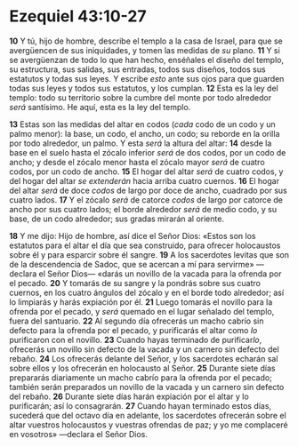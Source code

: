 # Ezequiel 43:10-27



**10** Y tú, hijo de hombre, describe el templo a la casa de Israel, para que se avergüencen de sus iniquidades, y tomen las medidas de *su* plano. **11** Y si se avergüenzan de todo lo que han hecho, enséñales el diseño del templo, su estructura, sus salidas, sus entradas, todos sus diseños, todos sus estatutos y todas sus leyes. Y escribe *esto* ante sus ojos para que guarden todas sus leyes y todos sus estatutos, y los cumplan. **12** Esta es la ley del templo: todo su territorio sobre la cumbre del monte por todo alrededor *será* santísimo. He aquí, esta es la ley del templo.

**13** Estas son las medidas del altar en codos (*cada* codo de un codo y un palmo menor): la base, un codo, el ancho, un codo; su reborde en la orilla por todo alrededor, un palmo. Y esta *será* la altura del altar: **14** desde la base en el suelo hasta el zócalo inferior *será* de dos codos, por un codo de ancho; y desde el zócalo menor hasta el zócalo mayor *será* de cuatro codos, por un codo de ancho. **15** El hogar del altar *será* de cuatro codos, y del hogar del altar *se extenderán* hacia arriba cuatro cuernos. **16** El hogar del altar *será* de doce *codos* de largo por doce de ancho, cuadrado por sus cuatro lados. **17** Y el zócalo *será* de catorce *codos* de largo por catorce de ancho por sus cuatro lados; el borde alrededor *será* de medio codo, y su base, de un codo alrededor; sus gradas mirarán al oriente.

**18** Y me dijo: Hijo de hombre, así dice el Señor Dios: «Estos son los estatutos para el altar el día que sea construido, para ofrecer holocaustos sobre él y para esparcir sobre él sangre. **19** A los sacerdotes levitas que son de la descendencia de Sadoc, que se acercan a mí para servirme» —declara el Señor Dios— «darás un novillo de la vacada para la ofrenda por el pecado. **20** Y tomarás de su sangre y la pondrás sobre sus cuatro cuernos, en los cuatro ángulos del zócalo y en el borde todo alrededor; así lo limpiarás y harás expiación por él. **21** Luego tomarás el novillo para la ofrenda por el pecado, y *será* quemado en el lugar señalado del templo, fuera del santuario. **22** Al segundo día ofrecerás un macho cabrío sin defecto para la ofrenda por el pecado, y purificarás el altar como *lo* purificaron con el novillo. **23** Cuando hayas terminado de purificar*lo*, ofrecerás un novillo sin defecto de la vacada y un carnero sin defecto del rebaño. **24** Los ofrecerás delante del Señor, y los sacerdotes echarán sal sobre ellos y los ofrecerán en holocausto al Señor. **25** Durante siete días prepararás diariamente un macho cabrío para la ofrenda por el pecado; también serán preparados un novillo de la vacada y un carnero sin defecto del rebaño. **26** Durante siete días harán expiación por el altar y lo purificarán; así lo consagrarán. **27** Cuando hayan terminado estos días, sucederá que del octavo día en adelante, los sacerdotes ofrecerán sobre el altar vuestros holocaustos y vuestras ofrendas de paz; y yo me complaceré en vosotros» —declara el Señor Dios.
